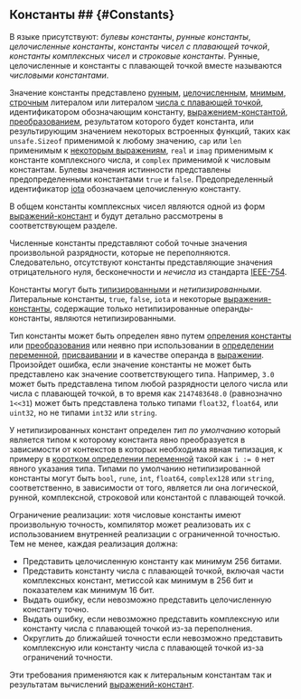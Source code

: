 ## Константы ## {#Constants}

В языке присутствуют: _булевы константы_, _рунные константы_, _целочисленные константы_, _константы чисел с плавающей точкой_, _константы комплексных чисел_ и _строковые константы_. Рунные, целочисленные и константы с плавающей точкой вместе называются _числовыми константами_.

Значение константы представлено [рунным](#Rune_literals), [целочисленным](#Integer_literals), [мнимым](#Imaginary_literals), [строчным](#String_literals) литералом или литералом [числа с плавающей точкой](#Floating-point_literals), идентификатором обозначающим константу, [выражением-константой](#Constant_expressions), [преобразованием](#Conversions), результатом которого будет константа, или результирующим значением некоторых встроенных функций, таких как `unsafe.Sizeof` применимой к любому значению, `cap` или `len` применимым к [некоторым выражениям](#Length_and_capacity), `real` и `imag` применимым к константе комплексного числа, и `complex` применимой к числовым константам. Булевы значения истинности представлены предопределенными константами `true` и `false`. Предопределенный идентификатор [iota](#Iota) обозначаем целочисленную константу.

В общем константы комплексных чисел являются одной из форм [выражений-констант](#Constant_expressions) и будут детально рассмотрены в соответствующем разделе.

Численные константы представляют собой точные значения произвольной разрядности, которые не переполняются. Следовательно, отсутствуют константы представляющие значения отрицательного нуля, бесконечности и _нечисла_ из стандарта [IEEE-754](https://ru.wikipedia.org/wiki/IEEE_754-2008).

Константы могут быть [типизированными](#Types) и _нетипизированными_. Литеральные константы, `true`, `false`, `iota` и некоторые [выражения-константы](#Constant_expressions), содержащие только нетипизированные операнды-константы, являются нетипизированными.

Тип константы может быть определен явно путем [опреления константы](#Constant_declarations) или [преобразования](#Conversions) или неявно при использовании в [определении переменной](#Variable_declarations), [присваивании](#Variable_declarations) и в качестве операнда в [выражении](#Expressions). Произойдет ошибка, если значение константы не может быть представлено как значение соответствующего типа. Например, `3.0` может быть представлена типом любой разрядности целого числа или числа с плавающей точкой, в то время как `2147483648.0` (равнозначно `1<<31`) может быть представлена только типами `float32`, `float64`, или `uint32`, но не типами `int32` или `string`.

У нетипизированных констант определен _тип по умолчанию_ который является типом к которому константа явно преобразуется в зависимости от контекстов в которых необходима явная типизация, к примеру в [коротком определении переменной](#Short_variable_declarations) такой как `i := 0` нет явного указания типа. Типами по умолчанию нетипизированной константы могут быть `bool`, `rune`, `int`, `float64`, `complex128` или `string`, соответственно, в зависимости от того, является ли она логической, рунной, комплексной, строковой или константой с плавающей точкой.

Ограничение реализации: хотя числовые константы имеют произвольную точность, компилятор может реализовать их с использованием внутренней реализации с ограниченной точностью. Тем не менее, каждая реализация должна:

* Представить целочисленную константу как минимум 256 битами.
* Представить константу числа с плавающей точкой, включая части комплексных констант, метиссой как минимум в 256 бит и показателем как минимум 16 бит.
* Выдать ошибку, если невозможно представить целочисленную константу точно.
* Выдать ошибку, если невозможно представить комплексную или константу числа с плавающей точкой из-за переполнения.
* Округлить до ближайшей точности если невозможно представить комплексную или константу числа с плавающей точкой из-за ограничений точности.

Эти требования применяются как к литеральным константам так и результатам вычислений [выражений-констант](#Constant_expressions).
